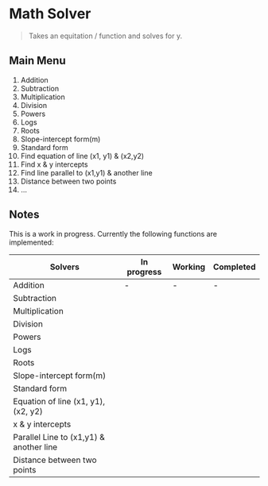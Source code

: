 # Math Solver

> Takes an equitation / function and solves for y.

## Main Menu

1. Addition
2. Subtraction
3. Multiplication
4. Division
5. Powers
6. Logs
7. Roots
8. Slope-intercept form(m)
9. Standard form
10. Find equation of line (x1, y1) & (x2,y2)
11. Find x & y intercepts
12. Find line parallel to (x1,y1) & another line
13. Distance between two points
14. ...

## Notes

This is a work in progress. Currently the following functions are implemented:

| Solvers                                 | In progress | Working | Completed |
| --------------------------------------- | ----------- | ------- | --------- | 
| Addition                                | -           | -       | -         |
| Subtraction                             |
| Multiplication                          |
| Division                                |
| Powers                                  |
| Logs                                    |
| Roots                                   |
| Slope-intercept form(m)                 |
| Standard form                           |
| Equation of line (x1, y1), (x2, y2)     |
| x & y intercepts                        |
| Parallel Line to (x1,y1) & another line |
| Distance between two points             |
